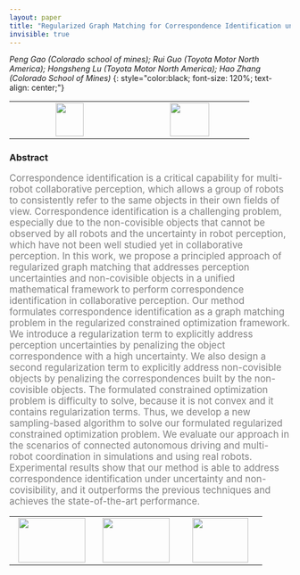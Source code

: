 ```yaml
---
layout: paper
title: "Regularized Graph Matching for Correspondence Identification under Uncertainty in Collaborative Perception"
invisible: true
---
```

*Peng Gao (Colorado school of mines); Rui Guo (Toyota Motor North America); Hongsheng Lu (Toyota Motor North America); Hao Zhang (Colorado School of Mines)*
{: style="color:black; font-size: 120%; text-align: center;"}

<table width="20%"> <tr>
<td style="width: 20%; text-align: center;"><a href="http://www.roboticsproceedings.org/rss16/p012.pdf"><img src="{{ site.baseurl }}/images/paper_link.png"
width = "50"  height = "60"/> </a> </td>

<td style="width: 20%; text-align: center;"><a href="nan"><img src="{{ site.baseurl }}/images/pheedloop_link.png"
width = "70"  height = "60"/> </a> </td>

</tr></table>

### Abstract
<html><p style="color:gray; font-size: 120%; text-align: justified;">
Correspondence identification is a critical capability for multi-robot collaborative perception, which allows a group of robots to consistently refer to the same objects in their own fields of view. Correspondence identification is a challenging problem, especially due to the non-covisible objects that cannot be observed by all robots and the uncertainty in robot perception, which have not been well studied yet in collaborative perception. In this work, we propose a principled approach of regularized graph matching that addresses perception uncertainties and non-covisible objects in a unified mathematical framework to perform correspondence identification in collaborative perception. Our method formulates correspondence identification as a graph matching problem in the regularized constrained optimization framework. We introduce a regularization term to explicitly address perception uncertainties by penalizing the object correspondence with a high uncertainty. We also design a second  regularization term to explicitly address non-covisible objects by penalizing the correspondences built by the non-covisible objects. The formulated constrained optimization problem is difficulty to solve, because it is not convex and it contains regularization terms. Thus, we develop a new sampling-based algorithm to solve our formulated regularized constrained optimization problem. We evaluate our approach in the scenarios of connected autonomous driving and multi-robot coordination in simulations and using real robots. Experimental results show that our method is able to address correspondence identification under uncertainty and non-covisibility, and it outperforms the previous techniques and achieves the state-of-the-art performance.
</p></html>

<table width="100%"><tr><td style="width: 30%; text-align: center;"><a href="{{ site.baseurl }}/program/papers/11"> <img src="{{ site.baseurl }}/images/previous_icon.png" width = "120"  height = "80"/> </a> </td>

<td style="width: 30%; text-align: center;"><a href="{{ site.baseurl }}/program/papers"> <img src="{{ site.baseurl }}/images/overview_icon.png" width = "120"  height = "80"/> </a> </td> 

<td style="width: 30%; text-align: center;"><a href="{{ site.baseurl }}/program/papers/13"> <img src="{{ site.baseurl }}/images/next_icon.png" width = "100"  height = "80"/> </a> </td> 

</tr></table>


